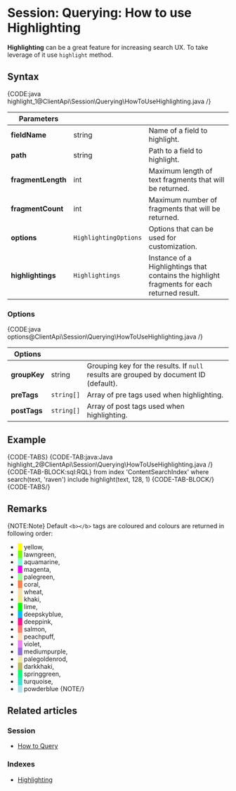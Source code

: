 # Session: Querying: How to use Highlighting

**Highlighting** can be a great feature for increasing search UX. To take leverage of it use `highlight` method.

## Syntax

{CODE:java highlight_1@ClientApi\Session\Querying\HowToUseHighlighting.java /}

| Parameters | | |
| ------------- | ------------- | ----- |
| **fieldName** | string | Name of a field to highlight. |
| **path** | string | Path to a field to highlight. |
| **fragmentLength** | int | Maximum length of text fragments that will be returned. |
| **fragmentCount** | int | Maximum number of fragments that will be returned. |
| **options** | `HighlightingOptions`  | Options that can be used for customization. |
| **highlightings** | `Highlightings` | Instance of a Highlightings that contains the highlight fragments for each returned result. |

### Options

{CODE:java options@ClientApi\Session\Querying\HowToUseHighlighting.java /}

| Options | | |
| ------------- | ------------- | ----- |
| **groupKey** | string | Grouping key for the results. If `null` results are grouped by document ID (default). |
| **preTags** | `string[]` | Array of pre tags used when highlighting. |
| **postTags** | `string[]` | Array of post tags used when highlighting. |

## Example

{CODE-TABS}
{CODE-TAB:java:Java highlight_2@ClientApi\Session\Querying\HowToUseHighlighting.java /}
{CODE-TAB-BLOCK:sql:RQL}
from index 'ContentSearchIndex'
where search(text, 'raven')
include highlight(text, 128, 1)
{CODE-TAB-BLOCK/}
{CODE-TABS/}

## Remarks

{NOTE:Note}
Default `<b></b>` tags are coloured and colours are returned in following order:

- <span style="border-left: 10px solid yellow">&nbsp;</span>yellow,
- <span style="border-left: 10px solid lawngreen">&nbsp;</span>lawngreen,
- <span style="border-left: 10px solid aquamarine">&nbsp;</span>aquamarine,
- <span style="border-left: 10px solid magenta">&nbsp;</span>magenta,
- <span style="border-left: 10px solid palegreen">&nbsp;</span>palegreen,
- <span style="border-left: 10px solid coral">&nbsp;</span>coral,
- <span style="border-left: 10px solid wheat">&nbsp;</span>wheat,
- <span style="border-left: 10px solid khaki">&nbsp;</span>khaki,
- <span style="border-left: 10px solid lime">&nbsp;</span>lime,
- <span style="border-left: 10px solid deepskyblue">&nbsp;</span>deepskyblue,
- <span style="border-left: 10px solid deeppink">&nbsp;</span>deeppink,
- <span style="border-left: 10px solid salmon">&nbsp;</span>salmon,
- <span style="border-left: 10px solid peachpuff">&nbsp;</span>peachpuff,
- <span style="border-left: 10px solid violet">&nbsp;</span>violet,
- <span style="border-left: 10px solid mediumpurple">&nbsp;</span>mediumpurple,
- <span style="border-left: 10px solid palegoldenrod">&nbsp;</span>palegoldenrod,
- <span style="border-left: 10px solid darkkhaki">&nbsp;</span>darkkhaki,
- <span style="border-left: 10px solid springgreen">&nbsp;</span>springgreen,
- <span style="border-left: 10px solid turquoise">&nbsp;</span>turquoise,
- <span style="border-left: 10px solid powderblue">&nbsp;</span>powderblue
{NOTE/}

## Related articles

### Session

- [How to Query](../../../client-api/session/querying/how-to-query)

### Indexes

- [Highlighting](../../../indexes/querying/highlighting)
